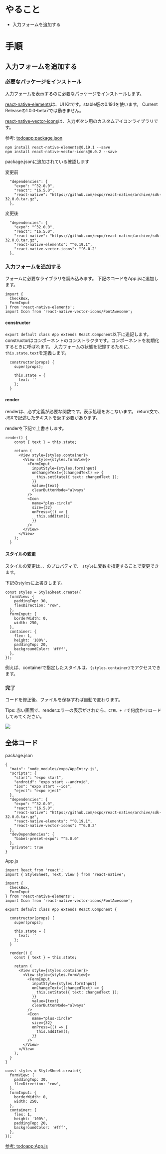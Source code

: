 

# やること

- 入力フォームを追加する

# 手順

## 入力フォームを追加する

### 必要なパッケージをインストール

入力フォームを表示するのに必要なパッケージをインストールします。

[react-native-elements](https://react-native-training.github.io/react-native-elements/docs/0.19.1/getting_started.html)は、UI Kitです。stable版の0.19.1を使います。
Current Releaseの1.0.0-beta7では動きません。

[react-native-vector-icons](https://github.com/oblador/react-native-vector-icons)は、入力ボタン用のカスタムアイコンライブラリです。

参考: [todoapp:package.json](https://github.com/saicologic/todoapp/blob/master/package.json)

```
npm install react-native-elements@0.19.1 --save
npm install react-native-vector-icons@6.0.2 --save
```


package.jsonに追加されている確認します

変更前

```
  "dependencies": {
    "expo": "^32.0.0",
    "react": "16.5.0",
    "react-native": "https://github.com/expo/react-native/archive/sdk-32.0.0.tar.gz",
  },
```

変更後

```
  "dependencies": {
    "expo": "^32.0.0",
    "react": "16.5.0",
    "react-native": "https://github.com/expo/react-native/archive/sdk-32.0.0.tar.gz",
    "react-native-elements": "^0.19.1",
    "react-native-vector-icons": "^6.0.2"
  },
```

### 入力フォームを追加する

フォームに必要なライブラリを読み込みます。
下記のコードをApp.jsに追加します。

```
import {
  CheckBox,
  FormInput
} from 'react-native-elements';
import Icon from 'react-native-vector-icons/FontAwesome';
```

#### constructor
`export default class App extends React.Component`以下に追記します。
constructorはコンポーネントのコンストラクタです。コンポーネントを初期化するときに呼ばれます。
入力フォームの状態を記録するために、`this.state.text`を定義します。

```
  constructor(props) {
    super(props);

    this.state = {
      text: ''
    };
  }
```

#### render

renderは、必ず定義が必要な関数です。表示処理をおこないます。
return文で、JSXで記述したテキストを返す必要があります。

renderを下記で上書きします。

```
render() {
    const { text } = this.state;

    return (
      <View style={styles.container}>
        <View style={styles.formView}>
          <FormInput
            inputStyle={styles.formInput}
            onChangeText={(changedText) => {
              this.setState({ text: changedText });
            }}
            value={text}
            clearButtonMode="always"
          />
          <Icon
            name="plus-circle"
            size={32}
            onPress={() => {
              this.addItem();
            }}
          />
        </View>
      </View>
    );
  }
```

#### スタイルの変更

スタイルの変更は、、<View>のプロパティで、 `style`に変数を指定することで変更できます。

下記のstylesに上書きします。

```
const styles = StyleSheet.create({
  formView: {
    paddingTop: 30,
    flexDirection: 'row',
  },
  formInput: {
    borderWidth: 0,
    width: 250,
  },
  container: {
    flex: 1,
    height: '100%',
    paddingTop: 20,
    backgroundColor: '#fff',
  },
});
```

例えば、containerで指定したスタイルは、`{styles.container}`でアクセスできます。

### 完了

コードを修正後、ファイルを保存すれば自動で変わります。

Tips: 赤い画面で、renderエラーの表示がされたら、`CTRL + r`で何度かリロードしてみてください。

![](./images/input_form.png)

## 全体コード

package.json

```
{
  "main": "node_modules/expo/AppEntry.js",
  "scripts": {
    "start": "expo start",
    "android": "expo start --android",
    "ios": "expo start --ios",
    "eject": "expo eject"
  },
  "dependencies": {
    "expo": "^32.0.0",
    "react": "16.5.0",
    "react-native": "https://github.com/expo/react-native/archive/sdk-32.0.0.tar.gz",
    "react-native-elements": "^0.19.1",
    "react-native-vector-icons": "^6.0.2"
  },
  "devDependencies": {
    "babel-preset-expo": "^5.0.0"
  },
  "private": true
}
```

App.js

```
import React from 'react';
import { StyleSheet, Text, View } from 'react-native';

import {
  CheckBox,
  FormInput
} from 'react-native-elements';
import Icon from 'react-native-vector-icons/FontAwesome';

export default class App extends React.Component {

  constructor(props) {
    super(props);

    this.state = {
      text: ''
    };
  }

  render() {
    const { text } = this.state;

    return (
      <View style={styles.container}>
        <View style={styles.formView}>
          <FormInput
            inputStyle={styles.formInput}
            onChangeText={(changedText) => {
              this.setState({ text: changedText });
            }}
            value={text}
            clearButtonMode="always"
          />
          <Icon
            name="plus-circle"
            size={32}
            onPress={() => {
              this.addItem();
            }}
          />
        </View>
      </View>
    );
  }
}

const styles = StyleSheet.create({
  formView: {
    paddingTop: 30,
    flexDirection: 'row',
  },
  formInput: {
    borderWidth: 0,
    width: 250,
  },
  container: {
    flex: 1,
    height: '100%',
    paddingTop: 20,
    backgroundColor: '#fff',
  },
});
```

[参考: todoapp:App.js](https://github.com/saicologic/todoapp/blob/master/App.js)
